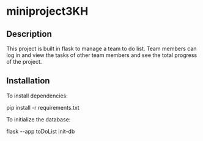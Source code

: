 # miniproject3KH

## Description
This project is built in flask to manage a team to do list. Team members can log in and view the tasks of other team members and see the total progress of the project.

## Installation
To install dependencies:

pip install -r requirements.txt


To initialize the database:

flask --app toDoList init-db